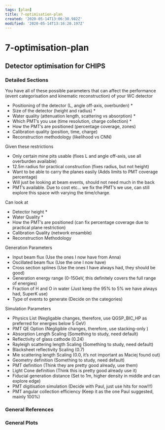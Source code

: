 ```yaml
---
tags: [plan]
title: 7-optimisation-plan
created: '2020-05-14T13:06:30.982Z'
modified: '2020-05-14T13:16:20.197Z'
---
```


# 7-optimisation-plan

## Detector optimisation for CHIPS

### Detailed Sections

You have all of these possible parameters that can affect the performance (event categorisation and kinematic reconstruction) of your WC detector
- Positioning of the detector (L, angle off-axis, overburden) *
- Size of the detector (height and radius) *
- Water quality (attenuation length, scattering vs absorption) *
- Which PMT’s you use (time resolution, charge collection) *
- How the PMT’s are positioned (percentage coverage, zones)
- Calibration quality (position, time, charge)
- Reconstruction methodology (likelihood vs CNN)

Given these restrictions
- Only certain mine pits usable (fixes L and angle off-axis, use all overburden available)
- 12.5m radius for practical construction (fixes radius, but not height)
- Want to be able to carry the planes easily (Adds limits to PMT coverage percentage)
- Will just be looking at beam events, should not need much in the back
- PMT’s available. Due to cost etc… we fix the PMT’s we use, can still explore this space with varying the time/charge.

Can look at 
- Detector height *
- Water Quality *
- How the PMT’s are positioned (can fix percentage coverage due to practical plane restriction)
- Calibration Quality (network ensamble)
- Reconstruction Methodology

Generation Parameters
- Input beam flux (Use the ones I now have from Anna)
- Oscillated beam flux (Use the one I now have)
- Cross section splines (Use the ones I have always had, they should be good)
- Generation energy range (0-15GeV, this definitely covers the full range of energies) 
- Fraction of H and O in water (Just keep the 95% to 5% we have always had, SuperK use)
- Type of events to generate (Decide on the categories)

Simulation Parameters
- Physics List (Negligable changes, therefore, use QGSP_BIC_HP as preferred for energies below 5 GeV)
- PMT QE Option (Negligible changes, therefore, use stacking-only )
- Absorption Length Scaling (Something to study, need default)
- Reflectivity of glass cathode (0.24) 
- Rayleigh scattering length Scaling (Something to study, need default)
- Blacksheet reflectivity Scaling (0.7)
- Mie scattering length Scaling (0.0, it’s not important as Maciej found out)
- Geometry definition (Something to study, need default)
- PMT definition (Think they are pretty good already, use them)
- Light Cone definition (Think this is pretty good already use it)
- Fiducial generation distance (Set to 1m, higher density in middle and can explore edge)
- PMT digitisation simulation (Decide with Paul, just use hits for now!!!)
- PMT angular collection efficiency (Keep it as the one Paul suggested, mainly 100%)

### General References

### General Plots


